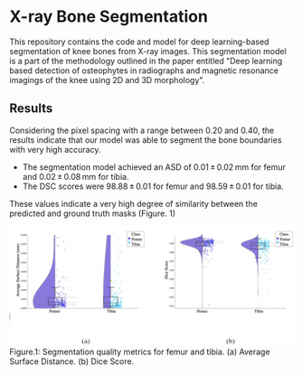 # X-ray Bone Segmentation

This repository contains the code and model for deep learning-based segmentation of knee bones from X-ray images. This segmentation model is a part of the methodology outlined in the paper entitled "Deep learning based detection of osteophytes in radiographs and magnetic resonance imagings of the knee using 2D and 3D morphology".

## Results

Considering the pixel spacing with a range between 0.20 and 0.40, the results indicate that our model was able to segment the bone boundaries with very high accuracy. 

- The segmentation model achieved an ASD of 0.01 ± 0.02 mm for femur and 0.02 ± 0.08 mm for tibia.
- The DSC scores were 98.88 ± 0.01 for femur and 98.59 ± 0.01 for tibia.

These values indicate a very high degree of similarity between the predicted and ground truth masks (Figure. 1)

![Figure.1: Segmentation quality metrics for femur and tibia. (a) Average Surface Distance. (b) Dice Score. ](figs/figure1.jpeg)
Figure.1: Segmentation quality metrics for femur and tibia. (a) Average Surface Distance. (b) Dice Score. 



